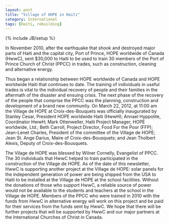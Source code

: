 ```yaml
---
layout: post
title: "Village of HOPE in Haiti"
category: International
tags: [Haiti, rebuilding]
---
```

{% include JB/setup %}

In November 2010, after the earthquake that shook and destroyed major parts of Haiti and the capital city, Port of Prince, HOPE worldwide of Canada (HwwC), sent $30,000 to Haiti to be used to train 30 members of the Port of Prince Church of Christ (PPCC) in trades, such as construction, cleaning and alternative energy.

Thus began a relationship between HOPE worldwide of Canada and HOPE worldwide Haiti that continues to
date. The training of individuals in useful trades is vital to the individual recovery of people and their families in the aftermath of the disaster and ensuing crisis. The next phase of the recovery of the people that comprise the PPCC was the planning, construction and development of a brand new community. On March 22, 2012, at
11:00 am the Village de HOPE at Croix-des-Bouquets was officially inaugurated by Stanley Cesar, President
HOPE worldwide Haiti (HwwH); Annael Hyppolite, Coordinator HwwH; Mark Ottenweller, Haiti Project Manager, HOPE worldwide, Ltd.; Beth Carroll, Project Director, Food For the Poor (FFP); Jean-Lenet Charles, President of
the committee of the Village de HOPE; Jean St. Ange Darius, Maire of Croix-des-Bousquets; and Jean Tholbert
Alexis, Deputy of Croix-des-Bousquets. 

The Vilage de HOPE was blessed by Wilner Cornelly, Evangelist of PPCC. The 30 individuals that HwwC helped to train participated in the construction of the Village de HOPE. As of the date of this newsletter, HwwC is supporting another project at the Village de HOPE: solar panels for the independent generation of power are being shipped from the USA to Haiti to be installed at the Village de HOPE at the school facilities. Without the donations of those who support HwwC, a reliable source of power would not be available to the students and teachers at the school in the Village de HOPE. Members of the PPCC who were trained in 2010 with the funds from HwwC in alternative energy will work on this project and be paid for their services from the funds sent by HwwC. We hope that there will be further projects that will be supported by HwwC and our major partners at the International Churches of Christ in Canada.
